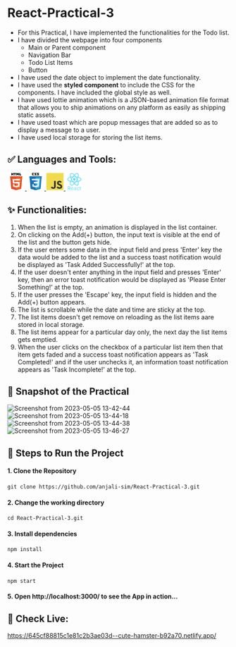 # React-Practical-3

- For this Practical, I have implemented the functionalities for the Todo list. 
- I have divided the webpage into four components 
  - Main or Parent component
  - Navigation Bar
  - Todo List Items
  - Button 
- I have used the date object to implement the date functionality.
- I have used the <strong>styled component</strong> to include the CSS for the components. I have included the global style as well.
- I have used lottie animation which is a JSON-based animation file format that allows you to ship animations on any platform as easily as shipping static assets. 
- I have used toast which are popup messages that are added so as to display a message to a user.
- I have used local storage for storing the list items.

## :white_check_mark: Languages and Tools:
<p align="left"> 
<a href="https://www.w3.org/html/" target="_blank" rel="noreferrer"> <img src="https://raw.githubusercontent.com/devicons/devicon/master/icons/html5/html5-original-wordmark.svg" alt="html5" width="40" height="40"/> </a> 
<a href="https://www.w3schools.com/css/" target="_blank" rel="noreferrer"> <img src="https://raw.githubusercontent.com/devicons/devicon/master/icons/css3/css3-original-wordmark.svg" alt="css3" width="40" height="40"/> </a> 
<a href="https://developer.mozilla.org/en-US/docs/Web/JavaScript" target="_blank" rel="noreferrer"> <img src="https://raw.githubusercontent.com/devicons/devicon/master/icons/javascript/javascript-original.svg" alt="javascript" width="40" height="40"/> </a>
<a href="https://reactjs.org/" target="_blank" rel="noreferrer"> <img src="https://raw.githubusercontent.com/devicons/devicon/master/icons/react/react-original-wordmark.svg" alt="react" width="40" height="40"/> </a> 
</p>

## :sparkles: Functionalities:
1. When the list is empty, an animation is displayed in the list container.
2. On clicking on the Add(+) button, the input text is visible at the end of the list and the button gets hide.
3. If the user enters some data in the input field and press 'Enter' key the data would be added to the list and a success toast notification would be displayed as 'Task Added Successfully!' at the top.
4. If the user doesn't enter anything in the input field and presses 'Enter' key, then an error toast notification would be displayed as 'Please Enter Something!' at the top.
5. If the user presses the 'Escape' key, the input field is hidden and the Add(+) button appears.
6. The list is scrollable while the date and time are sticky at the top.
7. The list items doesn't get remove on reloading as the list items aare stored in local storage.
8. The list items appear for a particular day only, the next day the list items gets emptied.
9. When the user clicks on the checkbox of a particular list item then that item gets faded and a success toast notification appears as 'Task Completed!' and if the user unchecks it, an information toast notification appears as 'Task Incomplete!' at the top.

## :camera_flash: Snapshot of the Practical
![Screenshot from 2023-05-05 13-42-44](https://user-images.githubusercontent.com/122269010/236459726-cafcf08e-561c-4d98-bcf2-442b31f136ab.png)
![Screenshot from 2023-05-05 13-44-18](https://user-images.githubusercontent.com/122269010/236459755-2642b27b-6980-461d-be92-e340ef601ab3.png)
![Screenshot from 2023-05-05 13-44-38](https://user-images.githubusercontent.com/122269010/236459775-4f30c61e-2a4b-4eab-9b04-84b4a40ed31a.png)
![Screenshot from 2023-05-05 13-46-27](https://user-images.githubusercontent.com/122269010/236459801-e3684c6c-a1f1-45e7-ad0c-e4c4fdfa4a90.png)

## :hammer: Steps to Run the Project
#### 1. Clone the Repository

```
git clone https://github.com/anjali-sim/React-Practical-3.git
```

#### 2. Change the working directory

```
cd React-Practical-3.git
```

#### 3. Install dependencies

```
npm install
```

#### 4. Start the Project

```
npm start
```

#### 5. Open http://localhost:3000/ to see the App in action...

## :rocket: Check Live:
https://645cf88815c1e81c2b3ae03d--cute-hamster-b92a70.netlify.app/
